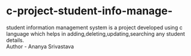 # c-project-student-info-manage-
student information management system is a project developed using c language which helps in adding,deleting,updating,searching any student details.
<br>
Author - Ananya Srivastava
